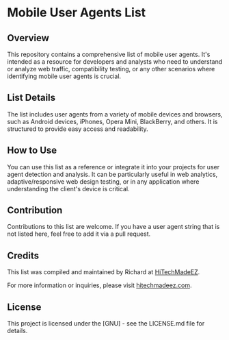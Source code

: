 # Mobile User Agents List

## Overview

This repository contains a comprehensive list of mobile user agents. It's intended as a resource for developers and analysts who need to understand or analyze web traffic, compatibility testing, or any other scenarios where identifying mobile user agents is crucial.

## List Details

The list includes user agents from a variety of mobile devices and browsers, such as Android devices, iPhones, Opera Mini, BlackBerry, and others. It is structured to provide easy access and readability.

## How to Use

You can use this list as a reference or integrate it into your projects for user agent detection and analysis. It can be particularly useful in web analytics, adaptive/responsive web design testing, or in any application where understanding the client's device is critical.

## Contribution

Contributions to this list are welcome. If you have a user agent string that is not listed here, feel free to add it via a pull request.

## Credits

This list was compiled and maintained by Richard at [HiTechMadeEZ](https://hitechmadeez.com). 

For more information or inquiries, please visit [hitechmadeez.com](https://hitechmadeez.com).

## License

This project is licensed under the [GNU] - see the LICENSE.md file for details.

